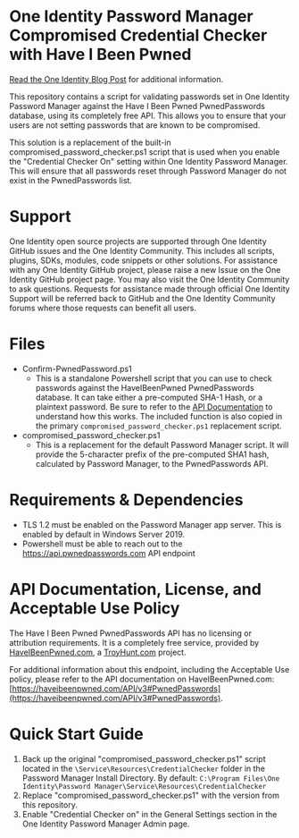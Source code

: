 # One Identity Password Manager Compromised Credential Checker with Have I Been Pwned
[Read the One Identity Blog Post](https://www.oneidentity.com/community/blogs/b/one-identity/posts/eliminate-compromised-passwords-with-password-manager-and-have-i-been-pwned) for additional information. 

This repository contains a script for validating passwords set in One Identity Password Manager against the Have I Been Pwned PwnedPasswords database, using its completely free API. This allows you to ensure that your users are not setting passwords that are known to be compromised.

This solution is a replacement of the built-in compromised_password_checker.ps1 script that is used when you enable the "Credential Checker On" setting within One Identity Password Manager. This will ensure that all passwords reset through Password Manager do not exist in the PwnedPasswords list.

# Support
One Identity open source projects are supported through One Identity GitHub issues and the One Identity Community. This includes all scripts, plugins, SDKs, modules, code snippets or other solutions. For assistance with any One Identity GitHub project, please raise a new Issue on the One Identity GitHub project page. You may also visit the One Identity Community to ask questions. Requests for assistance made through official One Identity Support will be referred back to GitHub and the One Identity Community forums where those requests can benefit all users.

# Files
- Confirm-PwnedPassword.ps1
  - This is a standalone Powershell script that you can use to check passwords against the HaveIBeenPwned PwnedPasswords database. It can take either a pre-computed SHA-1 Hash, or a plaintext password. Be sure to refer to the [API Documentation](https://haveibeenpwned.com/API/v3#PwnedPasswords) to understand how this works. The included function is also copied in the primary `compromised_password_checker.ps1` replacement script.
- compromised_password_checker.ps1
  - This is a replacement for the default Password Manager script. It will provide the 5-character prefix of the pre-computed SHA1 hash, calculated by Password Manager, to the PwnedPasswords API.

# Requirements & Dependencies
* TLS 1.2 must be enabled on the Password Manager app server. This is enabled by default in Windows Server 2019.
* Powershell must be able to reach out to the https://api.pwnedpasswords.com API endpoint

# API Documentation, License, and Acceptable Use Policy
The Have I Been Pwned PwnedPasswords API has no licensing or attribution requirements. It is a completely free service, provided by [HaveIBeenPwned.com](https://HaveIBeenPwned.com), a [TroyHunt.com](https://www.troyhunt.com) project.

For additional information about this endpoint, including the Acceptable Use policy, please refer to the API documentation on HaveIBeenPwned.com:
[https://haveibeenpwned.com/API/v3#PwnedPasswords](https://haveibeenpwned.com/API/v3#PwnedPasswords).

# Quick Start Guide
1. Back up the original "compromised_password_checker.ps1" script located in the `\Service\Resources\CredentialChecker` folder in the Password Manager Install Directory. By default: `C:\Program Files\One Identity\Password Manager\Service\Resources\CredentialChecker`
2. Replace "compromised_password_checker.ps1" with the version from this repository.
3. Enable "Credential Checker on" in the General Settings section in the One Identity Password Manager Admin page.
